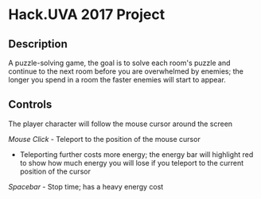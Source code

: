 # Hack.UVA 2017 Project

## Description

A puzzle-solving game, the goal is to solve each room's puzzle and continue to the next room before you are overwhelmed by enemies; the longer you spend in a room the faster enemies will start to appear.

## Controls

The player character will follow the mouse cursor around the screen

*Mouse Click* - Teleport to the position of the mouse cursor
  - Teleporting further costs more energy; the energy bar will highlight red to show how much energy you will lose if you teleport to the current position of the cursor
	
*Spacebar* - Stop time; has a heavy energy cost
